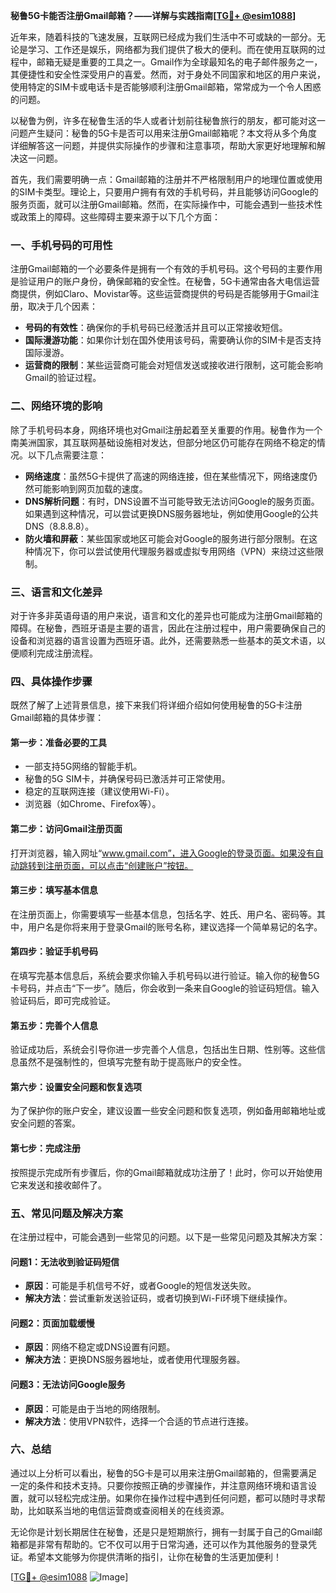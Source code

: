 **秘鲁5G卡能否注册Gmail邮箱？——详解与实践指南[[TG💪+ @esim1088](https://t.me/s/esim1088)]**

近年来，随着科技的飞速发展，互联网已经成为我们生活中不可或缺的一部分。无论是学习、工作还是娱乐，网络都为我们提供了极大的便利。而在使用互联网的过程中，邮箱无疑是重要的工具之一。Gmail作为全球最知名的电子邮件服务之一，其便捷性和安全性深受用户的喜爱。然而，对于身处不同国家和地区的用户来说，使用特定的SIM卡或电话卡是否能够顺利注册Gmail邮箱，常常成为一个令人困惑的问题。

以秘鲁为例，许多在秘鲁生活的华人或者计划前往秘鲁旅行的朋友，都可能对这一问题产生疑问：秘鲁的5G卡是否可以用来注册Gmail邮箱呢？本文将从多个角度详细解答这一问题，并提供实际操作的步骤和注意事项，帮助大家更好地理解和解决这一问题。

首先，我们需要明确一点：Gmail邮箱的注册并不严格限制用户的地理位置或使用的SIM卡类型。理论上，只要用户拥有有效的手机号码，并且能够访问Google的服务页面，就可以注册Gmail邮箱。然而，在实际操作中，可能会遇到一些技术性或政策上的障碍。这些障碍主要来源于以下几个方面：

### **一、手机号码的可用性**
注册Gmail邮箱的一个必要条件是拥有一个有效的手机号码。这个号码的主要作用是验证用户的账户身份，确保邮箱的安全性。在秘鲁，5G卡通常由各大电信运营商提供，例如Claro、Movistar等。这些运营商提供的号码是否能够用于Gmail注册，取决于几个因素：
- **号码的有效性**：确保你的手机号码已经激活并且可以正常接收短信。
- **国际漫游功能**：如果你计划在国外使用该号码，需要确认你的SIM卡是否支持国际漫游。
- **运营商的限制**：某些运营商可能会对短信发送或接收进行限制，这可能会影响Gmail的验证过程。

### **二、网络环境的影响**
除了手机号码本身，网络环境也对Gmail注册起着至关重要的作用。秘鲁作为一个南美洲国家，其互联网基础设施相对发达，但部分地区仍可能存在网络不稳定的情况。以下几点需要注意：
- **网络速度**：虽然5G卡提供了高速的网络连接，但在某些情况下，网络速度仍然可能影响到网页加载的速度。
- **DNS解析问题**：有时，DNS设置不当可能导致无法访问Google的服务页面。如果遇到这种情况，可以尝试更换DNS服务器地址，例如使用Google的公共DNS（8.8.8.8）。
- **防火墙和屏蔽**：某些国家或地区可能会对Google的服务进行部分限制。在这种情况下，你可以尝试使用代理服务器或虚拟专用网络（VPN）来绕过这些限制。

### **三、语言和文化差异**
对于许多非英语母语的用户来说，语言和文化的差异也可能成为注册Gmail邮箱的障碍。在秘鲁，西班牙语是主要的语言，因此在注册过程中，用户需要确保自己的设备和浏览器的语言设置为西班牙语。此外，还需要熟悉一些基本的英文术语，以便顺利完成注册流程。

### **四、具体操作步骤**
既然了解了上述背景信息，接下来我们将详细介绍如何使用秘鲁的5G卡注册Gmail邮箱的具体步骤：

#### **第一步：准备必要的工具**
- 一部支持5G网络的智能手机。
- 秘鲁的5G SIM卡，并确保号码已激活并可正常使用。
- 稳定的互联网连接（建议使用Wi-Fi）。
- 浏览器（如Chrome、Firefox等）。

#### **第二步：访问Gmail注册页面**
打开浏览器，输入网址“www.gmail.com”，进入Google的登录页面。如果没有自动跳转到注册页面，可以点击“创建账户”按钮。

#### **第三步：填写基本信息**
在注册页面上，你需要填写一些基本信息，包括名字、姓氏、用户名、密码等。其中，用户名是你将来用于登录Gmail的账号名称，建议选择一个简单易记的名字。

#### **第四步：验证手机号码**
在填写完基本信息后，系统会要求你输入手机号码以进行验证。输入你的秘鲁5G卡号码，并点击“下一步”。随后，你会收到一条来自Google的验证码短信。输入验证码后，即可完成验证。

#### **第五步：完善个人信息**
验证成功后，系统会引导你进一步完善个人信息，包括出生日期、性别等。这些信息虽然不是强制性的，但填写完整有助于提高账户的安全性。

#### **第六步：设置安全问题和恢复选项**
为了保护你的账户安全，建议设置一些安全问题和恢复选项，例如备用邮箱地址或安全问题的答案。

#### **第七步：完成注册**
按照提示完成所有步骤后，你的Gmail邮箱就成功注册了！此时，你可以开始使用它来发送和接收邮件了。

### **五、常见问题及解决方案**
在注册过程中，可能会遇到一些常见的问题。以下是一些常见问题及其解决方案：

#### **问题1：无法收到验证码短信**
- **原因**：可能是手机信号不好，或者Google的短信发送失败。
- **解决方法**：尝试重新发送验证码，或者切换到Wi-Fi环境下继续操作。

#### **问题2：页面加载缓慢**
- **原因**：网络不稳定或DNS设置有问题。
- **解决方法**：更换DNS服务器地址，或者使用代理服务器。

#### **问题3：无法访问Google服务**
- **原因**：可能是由于当地的网络限制。
- **解决方法**：使用VPN软件，选择一个合适的节点进行连接。

### **六、总结**
通过以上分析可以看出，秘鲁的5G卡是可以用来注册Gmail邮箱的，但需要满足一定的条件和技术支持。只要你按照正确的步骤操作，并注意网络环境和语言设置，就可以轻松完成注册。如果你在操作过程中遇到任何问题，都可以随时寻求帮助，比如联系当地的电信运营商或查阅相关的在线资源。

无论你是计划长期居住在秘鲁，还是只是短期旅行，拥有一封属于自己的Gmail邮箱都是非常有帮助的。它不仅可以用于日常沟通，还可以作为其他服务的登录凭证。希望本文能够为你提供清晰的指引，让你在秘鲁的生活更加便利！

[[TG💪+ @esim1088](https://t.me/s/esim1088) ![Image](https://i.postimg.cc/4NQfJmqS/Snipaste-2025-05-13-00-14-12.png)]